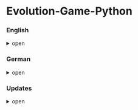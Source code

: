 # Evolution-Game-Python

### **English**
<details>
  <summary>open</summary>
  Certainly! Here’s a detailed explanation of the provided Python code using the `pygame` library for creating a simple simulation game:

---

### Overview

This code creates a simple simulation game where entities such as plants, prey, and predators interact in a graphical environment. The game involves basic elements of life simulation: creatures (prey and predators) and plants, all within a bounded screen area. 

### Key Components

#### 1. **Imports and Constants**

- **Imports:**
  - `pygame`: For game development, including graphics and user input.
  - `random`: For generating random numbers, useful for movement and reproduction.
  - `math`: For mathematical functions, like calculating distances.

- **Constants:**
  - `WINDOW_WIDTH`, `WINDOW_HEIGHT`: Dimensions of the game window.
  - `FPS`: Frames per second to control the game update rate.
  - Colors (e.g., `WHITE`, `GREEN`, `BLUE`, `RED`, `GRAY`): For drawing entities.
  - Sizes for different entities (e.g., `PLANT_SIZE`, `PREY_SIZE`, `PREDATOR_SIZE`, `OBSTACLE_SIZE`).
  - Numbers and parameters related to entities (e.g., `NUM_PLANTS`, `PREY_LIFETIME`, `PLANTS_EATEN_TO_REPRODUCE`).

#### 2. **Classes**

- **Creature Class:**
  - **Base Class** for all entities. 
  - **Attributes:** Position, color, size, speed, sight range, and lifetime.
  - **Methods:**
    - `update()`: Updates the creature's state, checking if it needs to be removed due to the expiration of its lifetime.
    - `detect_objects()`: Finds objects within the sight range.
    - `wrap_around_screen()`: Wraps around the screen edges to simulate continuous movement.
    - `random_movement()`: Moves the creature randomly if no specific target is detected.

- **Prey Class:**
  - **Inherits** from `Creature`.
  - **Attributes:** Keeps track of how many plants it has eaten.
  - **Methods:**
    - `update()`: Moves, searches for food, and avoids obstacles.
    - `move()`: Moves towards the nearest plant or away from predators.
    - `search_for_food()`: Eats plants and handles reproduction if enough plants are consumed.
    - `reproduce()`: Creates a new prey.
    - `avoid_obstacles()`: Avoids obstacles by moving away from them.
    - `avoid_overlap()`: Prevents overlapping with other preys.

- **Predator Class:**
  - **Inherits** from `Creature`.
  - **Attributes:** Keeps track of how many preys it has eaten.
  - **Methods:**
    - `update()`: Moves, searches for prey, and avoids obstacles.
    - `move()`: Moves towards the nearest prey or moves randomly if no prey is nearby.
    - `search_for_food()`: Eats prey and handles reproduction if enough prey are consumed.
    - `reproduce()`: Creates a new predator.
    - `avoid_obstacles()`: Avoids obstacles by moving away from them.
    - `avoid_overlap()`: Prevents overlapping with other predators.

- **Plant Class:**
  - **Extends** `pygame.sprite.Sprite`.
  - **Attributes:** Position and last reproduction time.
  - **Methods:**
    - `update()`: Checks if it’s time to reproduce.
    - `reproduce()`: Creates a new plant at a random position.
    - `get_random_position()`: Finds a random position on the screen for new plants.

- **Obstacle Class:**
  - **Extends** `pygame.sprite.Sprite`.
  - **Attributes:** Position and size of obstacles.

#### 3. **Main Function**

- **Initialization:**
  - Sets up the game environment, including the display window, sprite groups, and initial entities.

- **Game Loop:**
  - Handles user events (e.g., quitting the game).
  - Updates all sprites.
  - Clears and redraws the screen each frame.
  - Regulates the frame rate based on the `FPS` setting.

### Summary

The code defines a simple simulation where:
- **Plants** grow and reproduce over time.
- **Prey** eat plants, flee from predators, and reproduce.
- **Predators** hunt prey, avoid obstacles, and reproduce.
- **Obstacles** act as barriers within the environment.

The game operates within a window where all these entities interact, using basic physics for movement and behavior, and provides a continuous simulation of their interactions based on the defined parameters and constants.

  </details>

### **German**
<details>
  <summary>open</summary>
  Dieser Python-Code verwendet die Bibliothek `pygame`, um ein einfaches Simulationsspiel zu erstellen. Es stellt eine virtuelle Welt dar, in der Pflanzen, Beute und Jäger interagieren. Hier ist eine ausführliche Erklärung des Codes:

### 1. **Konstanten und Einstellungen**

**Konstanten und grundlegende Einstellungen definieren:**
- **`WINDOW_WIDTH` und `WINDOW_HEIGHT`**: Bestimmen die Größe des Fensterbereichs, in dem das Spiel läuft (1200x800 Pixel).
- **`FPS`**: Die Anzahl der Frames pro Sekunde für das Spiel (30 FPS).
- **Farben**: Definieren die Farben für verschiedene Objekte im Spiel (z.B. `WHITE`, `GREEN`, `BLUE`, `RED`, `GRAY`).
- **Größen**: Bestimmen die Größe der verschiedenen Sprites im Spiel (z.B. Pflanzen, Beute, Jäger, Hindernisse).
- **Anzahl der Anfangsobjekte**: Legen fest, wie viele Pflanzen, Beute und Jäger zu Beginn des Spiels erzeugt werden.
- **Lebenszeiten**: Bestimmen, wie lange Beute und Jäger leben, bevor sie verschwinden.
- **Fortpflanzungsbedingungen**: Regeln, wie viele Pflanzen Beute essen muss oder wie viele Beute Jäger essen muss, um sich fortzupflanzen.
- **Sichtfeld**: Legt den Bereich fest, in dem Beute und Jäger andere Objekte erkennen können.
- **Wachstumsrate**: Bestimmt, wie oft eine Pflanze sich selbst reproduziert.
- **Bewegungsparameter**: Bestimmen die Geschwindigkeit der Beute und Jäger sowie den Intervall für zufällige Bewegungen.

### 2. **Spielklassen**

**Basisklasse `Creature`:**
- **`__init__`**: Initialisiert die grundlegenden Eigenschaften eines Lebewesens, einschließlich Größe, Sichtfeld, Lebenszeit und Geschwindigkeit.
- **`update`**: Aktualisiert den Zustand des Lebewesens, überprüft die Lebenszeit und bewegt das Lebewesen.
- **`detect_objects`**: Ermittelt Objekte im Sichtfeld des Lebewesens.
- **`get_distance`**: Berechnet die Entfernung zu einem anderen Objekt.
- **`wrap_around_screen`**: Stellt sicher, dass das Lebewesen am Rand des Bildschirms wieder erscheint (Bildschirm-Wraparound).
- **`random_movement`**: Bewegt das Lebewesen zufällig, wenn keine spezifischen Ziele vorhanden sind.

**Abgeleitete Klasse `Prey`:**
- **`__init__`**: Initialisiert Beute mit spezifischen Eigenschaften.
- **`update`**: Aktualisiert die Beute, einschließlich Bewegung und Nahrungssuche.
- **`move`**: Bewegt die Beute entweder in Richtung der nächsten Pflanze oder flieht vor Jägern.
- **`search_for_food`**: Sucht nach Pflanzen, isst sie und überprüft die Fortpflanzung.
- **`reproduce`**: Fortpflanzung durch Erzeugung neuer Beute.
- **`avoid_obstacles`**: Vermeidet Hindernisse.
- **`avoid_overlap`**: Verhindert das Überlappen von Beute.

**Abgeleitete Klasse `Predator`:**
- **`__init__`**: Initialisiert Jäger mit spezifischen Eigenschaften.
- **`update`**: Aktualisiert den Jäger, einschließlich Bewegung und Nahrungssuche.
- **`move`**: Bewegt den Jäger in Richtung der nächsten Beute oder zufällig, wenn keine Beute in der Nähe ist.
- **`search_for_food`**: Sucht nach Beute, isst sie und überprüft die Fortpflanzung.
- **`reproduce`**: Fortpflanzung durch Erzeugung neuer Jäger.
- **`avoid_obstacles`**: Vermeidet Hindernisse.
- **`avoid_overlap`**: Verhindert das Überlappen von Jägern.

**Klasse `Plant`:**
- **`__init__`**: Initialisiert eine Pflanze mit spezifischen Eigenschaften.
- **`update`**: Aktualisiert die Pflanze, einschließlich der Reproduktion.
- **`reproduce`**: Fortpflanzung durch Erzeugung neuer Pflanzen.
- **`get_random_position`**: Bestimmt eine zufällige Position für die Pflanze, an der keine andere Pflanze bereits vorhanden ist.

**Klasse `Obstacle`:**
- **`__init__`**: Initialisiert ein Hindernis mit spezifischen Eigenschaften.

### 3. **Hauptfunktion**

**`main`**: 
- Initialisiert pygame und erstellt das Fenster.
- Setzt die verschiedenen Sprite-Gruppen (`all_sprites`, `plants`, `preys`, `predators`, `obstacles`).
- Erzeugt Pflanzen, Beute, Jäger und Hindernisse und fügt sie den entsprechenden Gruppen hinzu.
- Führt die Hauptspielschleife aus:
  - Überprüft Ereignisse (z.B. Beenden des Spiels).
  - Aktualisiert alle Sprites.
  - Zeichnet alle Sprites auf den Bildschirm.
  - Aktualisiert den Bildschirm und steuert die Bildwiederholrate.

### **Was ist möglich?**

- **Pflanzen wachsen und reproduzieren**: Pflanzen erscheinen nach und nach und füllen den Bildschirm, bis die maximale Anzahl erreicht ist.
- **Beute bewegen und fressen**: Beute sucht nach Pflanzen, frisst sie und bewegt sich entweder zu Pflanzen oder flieht vor Jägern.
- **Jäger bewegen und jagen**: Jäger suchen nach Beute und bewegen sich in deren Richtung. Sie können sich auch zufällig bewegen, wenn keine Beute in der Nähe ist.
- **Vermeidung von Hindernissen und Kollisionen**: Sowohl Beute als auch Jäger vermeiden Hindernisse und verhindern Kollisionen mit anderen Lebewesen.
- **Fortpflanzung**: Beute und Jäger reproduzieren sich basierend auf den Regeln für gegessene Pflanzen oder Beute.

Dieses Spiel simuliert ein einfaches Ökosystem, in dem Pflanzen wachsen, Beute sich ernährt und Jäger jagen. Es bietet eine gute Grundlage, um mit pygame komplexere Spiele und Simulationen zu erstellen.

  </details>

### **Updates**
<details>
  <summary>open</summary>

  </details>
